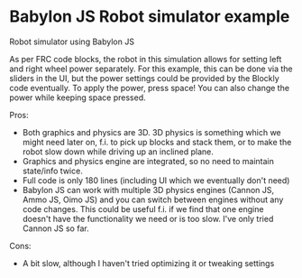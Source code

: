 # Babylon JS Robot simulator example

Robot simulator using Babylon JS

As per FRC code blocks, the robot in this simulation allows for setting left and right wheel power separately. For this example, this can be done via the sliders in the UI, but the power settings could be provided by the Blockly code eventually. To apply the power, press space! You can also change the power while keeping space pressed.

Pros:
* Both graphics and physics are 3D. 3D physics is something which we might need later on, f.i. to pick up blocks and stack them, or to make the robot slow down while driving up an inclined plane.
* Graphics and physics engine are integrated, so no need to maintain state/info twice.
* Full code is only 180 lines (including UI which we eventually don't need)
* Babylon JS can work with multiple 3D physics engines (Cannon JS, Ammo JS, Oimo JS) and you can switch between engines without any code changes. This could be useful f.i. if we find that one engine doesn't have the functionality we need or is too slow. I've only tried Cannon JS so far.

Cons:
* A bit slow, although I haven't tried optimizing it or tweaking settings
